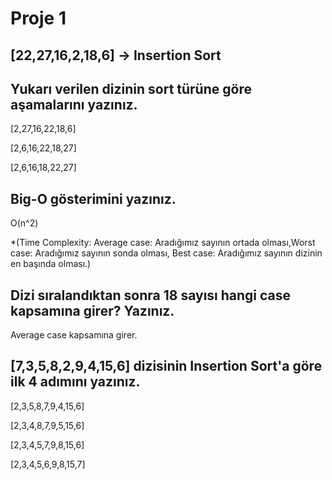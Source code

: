 # Proje 1
## [22,27,16,2,18,6] -> Insertion Sort
## Yukarı verilen dizinin sort türüne göre aşamalarını yazınız.

 [2,27,16,22,18,6]

 [2,6,16,22,18,27]

 [2,6,16,18,22,27]

## Big-O gösterimini yazınız.

 O(n^2)

*(Time Complexity: Average case: Aradığımız sayının ortada olması,Worst case: Aradığımız sayının sonda olması, Best case: Aradığımız sayının dizinin en başında olması.)

## Dizi sıralandıktan sonra 18 sayısı hangi case kapsamına girer? Yazınız.

Average case kapsamına girer.

## [7,3,5,8,2,9,4,15,6] dizisinin Insertion Sort'a göre ilk 4 adımını yazınız.

[2,3,5,8,7,9,4,15,6]

[2,3,4,8,7,9,5,15,6]

[2,3,4,5,7,9,8,15,6]

[2,3,4,5,6,9,8,15,7]
